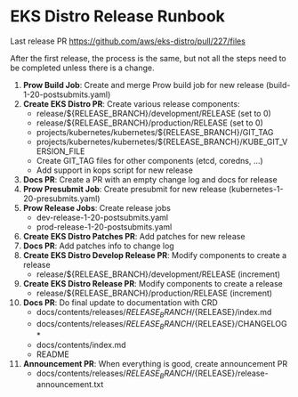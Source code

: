 # EKS Distro Release Runbook

Last release PR https://github.com/aws/eks-distro/pull/227/files

After the first release, the process is the same, but not all the steps need to be completed
unless there is a change.

1. **Prow Build Job**: Create and merge Prow build job for new release (build-1-20-postsubmits.yaml)
1. **Create EKS Distro PR**: Create various release components:
   * release/${RELEASE_BRANCH}/development/RELEASE (set to 0)
   * release/${RELEASE_BRANCH}/production/RELEASE (set to 0)
   * projects/kubernetes/kubernetes/${RELEASE_BRANCH}/GIT_TAG
   * projects/kubernetes/kubernetes/${RELEASE_BRANCH}/KUBE_GIT_VERSION_FILE
   * Create GIT_TAG files for other components (etcd, coredns, ...)
   * Add support in kops script for new release
1. **Docs PR**: Create a PR with an empty change log and docs for release
1. **Prow Presubmit Job**: Create presubmit for new release (kubernetes-1-20-presubmits.yaml)
1. **Prow Release Jobs**: Create release jobs
   * dev-release-1-20-postsubmits.yaml
   * prod-release-1-20-postsubmits.yaml
1. **Create EKS Distro Patches PR**: Add patches for new release
1. **Docs PR**: Add patches info to change log
1. **Create EKS Distro Develop Release PR**: Modify components to create a release
   * release/${RELEASE_BRANCH}/development/RELEASE (increment)
1. **Create EKS Distro Release PR**: Modify components to create a release
   * release/${RELEASE_BRANCH}/production/RELEASE (increment)
1. **Docs PR**: Do final update to documentation with CRD
   * docs/contents/releases/${RELEASE_BRANCH}/${RELEASE}/index.md
   * docs/contents/releases/${RELEASE_BRANCH}/${RELEASE}/CHANGELOG*
   * docs/contents/index.md
   * README
1. **Announcement PR**: When everything is good, create announcement PR
   * docs/contents/releases/${RELEASE_BRANCH}/${RELEASE}/release-announcement.txt
